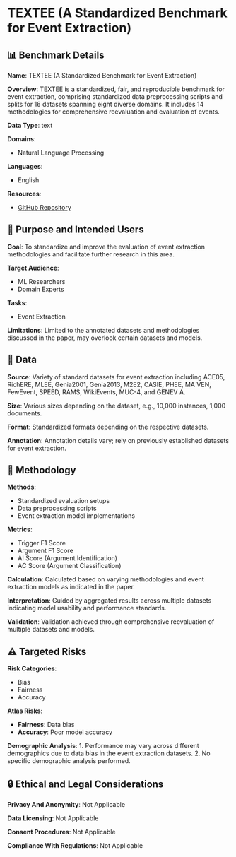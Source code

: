 # TEXTEE (A Standardized Benchmark for Event Extraction)

## 📊 Benchmark Details

**Name**: TEXTEE (A Standardized Benchmark for Event Extraction)

**Overview**: TEXTEE is a standardized, fair, and reproducible benchmark for event extraction, comprising standardized data preprocessing scripts and splits for 16 datasets spanning eight diverse domains. It includes 14 methodologies for comprehensive reevaluation and evaluation of events.

**Data Type**: text

**Domains**:
- Natural Language Processing

**Languages**:
- English

**Resources**:
- [GitHub Repository](https://github.com/ej0cl6/TextEE)

## 🎯 Purpose and Intended Users

**Goal**: To standardize and improve the evaluation of event extraction methodologies and facilitate further research in this area.

**Target Audience**:
- ML Researchers
- Domain Experts

**Tasks**:
- Event Extraction

**Limitations**: Limited to the annotated datasets and methodologies discussed in the paper, may overlook certain datasets and models.

## 💾 Data

**Source**: Variety of standard datasets for event extraction including ACE05, RichERE, MLEE, Genia2001, Genia2013, M2E2, CASIE, PHEE, MA VEN, FewEvent, SPEED, RAMS, WikiEvents, MUC-4, and GENEV A.

**Size**: Various sizes depending on the dataset, e.g., 10,000 instances, 1,000 documents.

**Format**: Standardized formats depending on the respective datasets.

**Annotation**: Annotation details vary; rely on previously established datasets for event extraction.

## 🔬 Methodology

**Methods**:
- Standardized evaluation setups
- Data preprocessing scripts
- Event extraction model implementations

**Metrics**:
- Trigger F1 Score
- Argument F1 Score
- AI Score (Argument Identification)
- AC Score (Argument Classification)

**Calculation**: Calculated based on varying methodologies and event extraction models as indicated in the paper.

**Interpretation**: Guided by aggregated results across multiple datasets indicating model usability and performance standards.

**Validation**: Validation achieved through comprehensive reevaluation of multiple datasets and models.

## ⚠️ Targeted Risks

**Risk Categories**:
- Bias
- Fairness
- Accuracy

**Atlas Risks**:
- **Fairness**: Data bias
- **Accuracy**: Poor model accuracy

**Demographic Analysis**: 1. Performance may vary across different demographics due to data bias in the event extraction datasets. 2. No specific demographic analysis performed. 

## 🔒 Ethical and Legal Considerations

**Privacy And Anonymity**: Not Applicable

**Data Licensing**: Not Applicable

**Consent Procedures**: Not Applicable

**Compliance With Regulations**: Not Applicable

